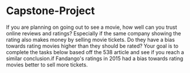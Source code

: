 # Capstone-Project
If you are planning on going out to see a movie, how well can you trust online reviews and ratings? Especially if the same company showing the rating also makes money by selling movie tickets. Do they have a bias towards rating movies higher than they should be rated?
Your goal is to complete the tasks below based off the 538 article and see if you reach a similar conclusion.if Fandango's ratings in 2015 had a bias towards rating movies better to sell more tickets.
